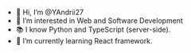 - 👋 Hi, I’m @YAndrii27
- 👀 I’m interested in Web and Software Development
- 📚 I know Python and TypeScript (server-side).
- 🌱 I’m currently learning React framework.

<!---
YAndrii27/YAndrii27 is a ✨ special ✨ repository because its `README.md` (this file) appears on your GitHub profile.
You can click the Preview link to take a look at your changes.
--->
